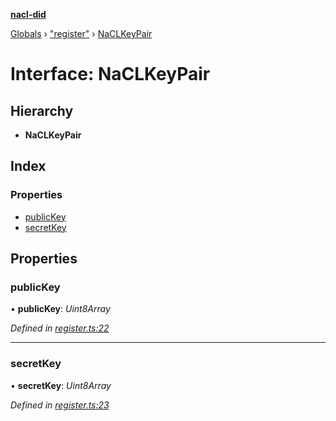 **[nacl-did](../README.md)**

[Globals](../globals.md) › ["register"](../modules/_register_.md) › [NaCLKeyPair](_register_.naclkeypair.md)

# Interface: NaCLKeyPair

## Hierarchy

* **NaCLKeyPair**

## Index

### Properties

* [publicKey](_register_.naclkeypair.md#publickey)
* [secretKey](_register_.naclkeypair.md#secretkey)

## Properties

###  publicKey

• **publicKey**: *Uint8Array*

*Defined in [register.ts:22](https://github.com/uport-project/nacl-did/blob/450728f/src/register.ts#L22)*

___

###  secretKey

• **secretKey**: *Uint8Array*

*Defined in [register.ts:23](https://github.com/uport-project/nacl-did/blob/450728f/src/register.ts#L23)*